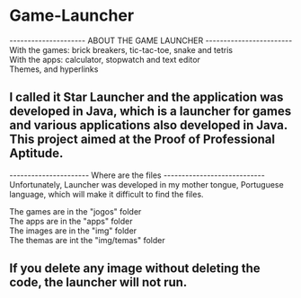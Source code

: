 # Game-Launcher
--------------------- ABOUT THE GAME LAUNCHER ------------------------  
With the games: brick breakers, tic-tac-toe, snake and tetris  
With the apps: calculator, stopwatch and text editor   
Themes, and hyperlinks  
  
I called it Star Launcher and the application was developed in Java, which is a launcher for games and various applications also developed in Java.  
This project aimed at the Proof of Professional Aptitude.  
-----------------------------------------------------------------------  
  
---------------------- Where are the files ----------------------------  
Unfortunately, Launcher was developed in my mother tongue, Portuguese language, which will make it difficult to find the files.  
  
The games are in the "jogos" folder  
The apps are in the "apps" folder  
The images are in the "img" folder  
The themas are int the "img/temas" folder  
  
If you delete any image without deleting the code, the launcher will not run.  
-----------------------------------------------------------------------  
